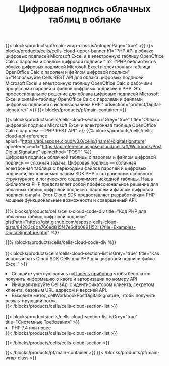 ﻿---
title:  Цифровая подпись облачных таблиц в облаке
description:  Облачные API и SDK для Microsoft Excel и цифровой подписи OpenOffice Calc. Цифровая подпись электронных таблиц от облака Cells API. SDK поддерживает различные языки разработки. К ним относятся Android, C#, Go, Java, NodeJS, Perl, PHP, Python, Ruby и Swift.
---
{{< blocks/products/pf/main-wrap-class isAutogenPage="true" >}}
{{< blocks/products/cells/cells-cloud-upper-banner h1="PHP API в облако цифровых подписей Microsoft Excel и в электронную таблицу OpenOffice Calc с паролем и файлом цифровой подписи." h2="PHP библиотека в облако цифровых подписей Microsoft Excel и электронная таблица OpenOffice Calc с паролем и файлом цифровой подписи" p="Используйте Cells REST API для облака цифровых подписей Microsoft Excel и электронную таблицу OpenOffice Calc с рабочими процессами паролей и файлов цифровых подписей в PHP. Это профессиональное решение для облака цифровых подписей Microsoft Excel и онлайн-таблицу OpenOffice Calc с паролями и файлами цифровых подписей с использованием PHP." urlsection="protect/Digital-signature/" >}}
{{< blocks/products/pf/main-container >}}

{{< blocks/products/cells/cells-cloud-section isGrey="true" title="Облако цифровой подписи Microsoft Excel и электронная таблица OpenOffice Calc с паролем — PHP REST API" >}}
{{% blocks/products/cells/cells-cloud-api-reference apiurl="https://api.aspose.cloud/v3.0/cells/{name}/digitalsignature" apireferenceurl="https://apireference.aspose.cloud/cells/#/Workbook/PostDigitalSignature" apimethod="POST" %}}
<br/>
Цифровая подпись облачной таблицы с паролем и файлом цифровой подписи — сложная задача. Цифровая подпись — облачная электронная таблица с переходами файлов паролей и цифровых подписей, выполняемая нашим SDK PHP с сохранением основного структурного и логического содержимого исходной таблицы. Наша библиотека PHP представляет собой профессиональное решение для облачных таблиц цифровой подписи с паролем и файлом цифровой подписи онлайн. Этот Cloud SDK предоставляет разработчикам PHP мощные функциональные возможности и совершенный API.
<br/>
<br/>
{{% blocks/products/cells/cells-cloud-code-div title="Код PHP для облачных таблиц цифровой подписи" gistPath="https://gist.github.com/aspose-cells-cloud-gists/84283c8ba766ed815f47e6dfb0891152.js?file=Examples-DigitalSignature.php" %}}
  
{{% /blocks/products/cells/cells-cloud-code-div %}}
<br/>
<br/>
{{< blocks/products/cells/cells-cloud-section-list isGrey="true" title="Как использовать Cloud SDK Cells для PHP для цифровой подписи файла Excel." >}}
<li> Создайте учетную запись на<a href="https://dashboard.aspose.cloud/">Панель приборов</a> чтобы бесплатно получить информацию о квоте и авторизации по номеру API</li>
<li>Инициализируйте CellsApi с идентификатором клиента, секретом клиента, базовым URL-адресом и версией API.</li>
<li>Вызовите метод cellWorkbookPostDigitalSignature, чтобы получить результирующий поток.</li>
{{< /blocks/products/cells/cells-cloud-section-list >}}
<br/>
<br/>
{{< blocks/products/cells/cells-cloud-section-list isGrey="true" title="Системные Требования" >}}
<li>PHP 7.4 или новее</li>
{{< /blocks/products/cells/cells-cloud-section-list >}}

{{< /blocks/products/cells/cells-cloud-section >}}

{{< /blocks/products/pf/main-container >}}
{{< /blocks/products/pf/main-wrap-class >}}
